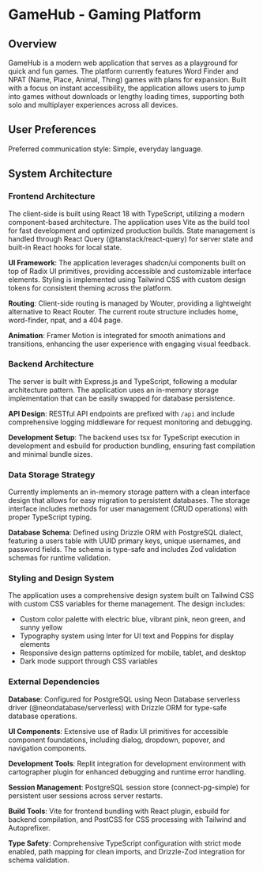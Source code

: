 # GameHub - Gaming Platform

## Overview

GameHub is a modern web application that serves as a playground for quick and fun games. The platform currently features Word Finder and NPAT (Name, Place, Animal, Thing) games with plans for expansion. Built with a focus on instant accessibility, the application allows users to jump into games without downloads or lengthy loading times, supporting both solo and multiplayer experiences across all devices.

## User Preferences

Preferred communication style: Simple, everyday language.

## System Architecture

### Frontend Architecture
The client-side is built using React 18 with TypeScript, utilizing a modern component-based architecture. The application uses Vite as the build tool for fast development and optimized production builds. State management is handled through React Query (@tanstack/react-query) for server state and built-in React hooks for local state.

**UI Framework**: The application leverages shadcn/ui components built on top of Radix UI primitives, providing accessible and customizable interface elements. Styling is implemented using Tailwind CSS with custom design tokens for consistent theming across the platform.

**Routing**: Client-side routing is managed by Wouter, providing a lightweight alternative to React Router. The current route structure includes home, word-finder, npat, and a 404 page.

**Animation**: Framer Motion is integrated for smooth animations and transitions, enhancing the user experience with engaging visual feedback.

### Backend Architecture
The server is built with Express.js and TypeScript, following a modular architecture pattern. The application uses an in-memory storage implementation that can be easily swapped for database persistence.

**API Design**: RESTful API endpoints are prefixed with `/api` and include comprehensive logging middleware for request monitoring and debugging.

**Development Setup**: The backend uses tsx for TypeScript execution in development and esbuild for production bundling, ensuring fast compilation and minimal bundle sizes.

### Data Storage Strategy
Currently implements an in-memory storage pattern with a clean interface design that allows for easy migration to persistent databases. The storage interface includes methods for user management (CRUD operations) with proper TypeScript typing.

**Database Schema**: Defined using Drizzle ORM with PostgreSQL dialect, featuring a users table with UUID primary keys, unique usernames, and password fields. The schema is type-safe and includes Zod validation schemas for runtime validation.

### Styling and Design System
The application uses a comprehensive design system built on Tailwind CSS with custom CSS variables for theme management. The design includes:

- Custom color palette with electric blue, vibrant pink, neon green, and sunny yellow
- Typography system using Inter for UI text and Poppins for display elements
- Responsive design patterns optimized for mobile, tablet, and desktop
- Dark mode support through CSS variables

### External Dependencies

**Database**: Configured for PostgreSQL using Neon Database serverless driver (@neondatabase/serverless) with Drizzle ORM for type-safe database operations.

**UI Components**: Extensive use of Radix UI primitives for accessible component foundations, including dialog, dropdown, popover, and navigation components.

**Development Tools**: Replit integration for development environment with cartographer plugin for enhanced debugging and runtime error handling.

**Session Management**: PostgreSQL session store (connect-pg-simple) for persistent user sessions across server restarts.

**Build Tools**: Vite for frontend bundling with React plugin, esbuild for backend compilation, and PostCSS for CSS processing with Tailwind and Autoprefixer.

**Type Safety**: Comprehensive TypeScript configuration with strict mode enabled, path mapping for clean imports, and Drizzle-Zod integration for schema validation.